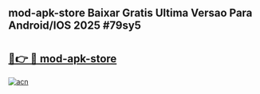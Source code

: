 ## mod-apk-store Baixar Gratis Ultima Versao Para Android/IOS 2025 #79sy5

# <h2><a href="https://ainizakaria.my?title=mod-apk-store&ref=20M">🔗👉 🔴 mod-apk-store</a></h2>

[![acn](https://github.com/user-attachments/assets/0f9c940e-d8b0-45ae-aac7-cd30a18b3e1c)](https://ainizakaria.my?title=mod-apk-store&ref=20M)

